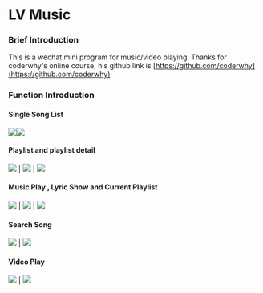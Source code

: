# LV Music

### Brief Introduction

This is a wechat mini program for music/video playing. Thanks for coderwhy's online course, his github link is [https://github.com/coderwhy](https://github.com/coderwhy)

### Function Introduction

#### Single Song List

![](readme_image/%E5%BE%AE%E4%BF%A1%E5%9B%BE%E7%89%87_20220417160144.jpg "")![](readme_image/%E5%BE%AE%E4%BF%A1%E5%9B%BE%E7%89%87_202204171601441.jpg "")



#### Playlist and playlist detail

![](readme_image/%E5%BE%AE%E4%BF%A1%E5%9B%BE%E7%89%87_2022041716014412.jpg "") | ![](readme_image/%E5%BE%AE%E4%BF%A1%E5%9B%BE%E7%89%87_202204171601444.jpg "") | ![](readme_image/%E5%BE%AE%E4%BF%A1%E5%9B%BE%E7%89%87_202204171601443.jpg "")

#### Music Play , Lyric Show and Current Playlist

![](readme_image/%E5%BE%AE%E4%BF%A1%E5%9B%BE%E7%89%87_202204171601445.jpg "") | ![](readme_image/%E5%BE%AE%E4%BF%A1%E5%9B%BE%E7%89%87_202204171601446.jpg "") | ![](readme_image/%E5%BE%AE%E4%BF%A1%E5%9B%BE%E7%89%87_202204171601449.jpg "")

#### Search Song

![](readme_image/%E5%BE%AE%E4%BF%A1%E5%9B%BE%E7%89%87_2022041716014410.jpg "") | ![](readme_image/%E5%BE%AE%E4%BF%A1%E5%9B%BE%E7%89%87_2022041716014413.jpg "")



#### Video Play

![](readme_image/%E5%BE%AE%E4%BF%A1%E5%9B%BE%E7%89%87_2022041716014414.jpg "") | ![](readme_image/%E5%BE%AE%E4%BF%A1%E5%9B%BE%E7%89%87_2022041716014411.jpg "")





